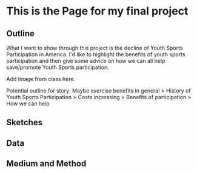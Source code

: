 # This is the Page for my final project

## Outline
What I want to show through this project is the decline of Youth Sports Participation in America. I'd like to highlight the benefits of youth sports participation and then give some advice on how we can all help save/promote Youth Sports participation. 

Add Image from class here.

Potential outline for story: Maybe exercise benefits in general > History of Youth Sports Participation > Costs increasing > Benefits of participation > How we can help

## Sketches

## Data

## Medium and Method
